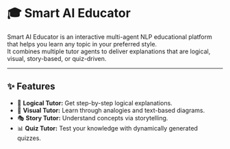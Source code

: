 # 🎓 Smart AI Educator

Smart AI Educator is an interactive multi-agent NLP educational platform that helps you learn any topic in your preferred style.  
It combines multiple tutor agents to deliver explanations that are logical, visual, story-based, or quiz-driven.

---

## ✨ Features

- 🧠 **Logical Tutor:** Get step-by-step logical explanations.
- 🎨 **Visual Tutor:** Learn through analogies and text-based diagrams.
- 🎭 **Story Tutor:** Understand concepts via storytelling.
- 📊 **Quiz Tutor:** Test your knowledge with dynamically generated quizzes.


